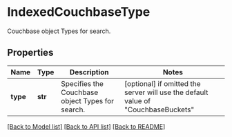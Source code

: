 # IndexedCouchbaseType

Couchbase object Types for search.

## Properties
Name | Type | Description | Notes
------------ | ------------- | ------------- | -------------
**type** | **str** | Specifies the Couchbase object Types for search. | [optional]  if omitted the server will use the default value of "CouchbaseBuckets"

[[Back to Model list]](../README.md#documentation-for-models) [[Back to API list]](../README.md#documentation-for-api-endpoints) [[Back to README]](../README.md)


